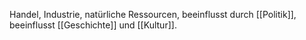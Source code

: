Handel, Industrie, natürliche Ressourcen, beeinflusst durch [[Politik]], beeinflusst [[Geschichte]] und [[Kultur]].